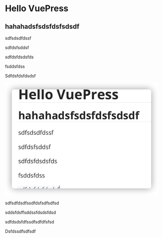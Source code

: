 # Hello VuePress

## hahahadsfsdsfdsfsdsdf

sdfsdsdfdssf

sdfdsfsddsf

sdfdsfdsdsfds

fsddsfdss

Sdfdsfdsfdsdsf

![image-20211126100448580](./README.assets/image-20211126100448580.png)

sdfsdfdsdfssdfdsfsdfsdfsd

sddsfdsffsddssfdsdsfdsd

sdfdsdsfdfssdfsdfdfsfsd

Dsfdssdfsdfsdf
